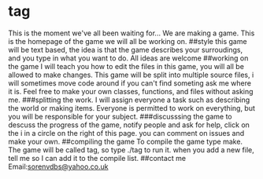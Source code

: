 # tag
This is the moment we've all been waiting for... We are making a game. This is the homepage of the game we will all be working on. 
##style
this game will be text based, the idea is that the game describes your surroudings, and you type in what you want to do. All ideas are welcome
##working on the game
I will teach you how to edit the files in this game, you will all be allowed to make changes. This game will be split into multiple source files, i will sometimes move code around if you can't find someting ask me where it is. Feel free to make your own classes, functions, and files without asking me.
###splitting the work.
I will assign everyone a task such as describing the world or making items. Everyone is permitted to work on everything, but you will be responsible for your subject.
###discusssing the game
to descuss the progress of the game, notify people and ask for help, click on the i in a circle on the right of this page. you can comment on issues and make your own.
##compiling the game
To compile the game type make. The game will be called tag, so type ./tag to run it. when you add a new file, tell me so I can add it to the compile list.
##contact me
Email:sorenvdbs@yahoo.co.uk
